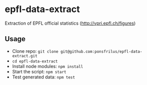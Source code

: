 # epfl-data-extract
Extraction of  EPFL official statistics (http://vpri.epfl.ch/figures)

## Usage
* Clone repo: `git clone git@github.com:ponsfrilus/epfl-data-extract.git`
* `cd epfl-data-extract`
* Install node modules: `npm install`
* Start the script: `npm start`
* Test generated data: `npm test`
